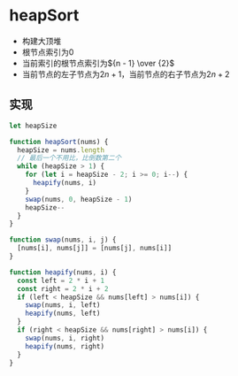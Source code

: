 # heapSort
- 构建大顶堆
- 根节点索引为0
- 当前索引的根节点索引为${n - 1} \over {2}$
- 当前节点的左子节点为$2n + 1$，当前节点的右子节点为$2n + 2$
## 实现
```js
let heapSize

function heapSort(nums) {
  heapSize = nums.length
  // 最后一个不用比，比倒数第二个
  while (heapSize > 1) {
    for (let i = heapSize - 2; i >= 0; i--) {
      heapify(nums, i)
    }
    swap(nums, 0, heapSize - 1)
    heapSize--
  }
}

function swap(nums, i, j) {
  [nums[i], nums[j]] = [nums[j], nums[i]]
}

function heapify(nums, i) {
  const left = 2 * i + 1
  const right = 2 * i + 2
  if (left < heapSize && nums[left] > nums[i]) {
    swap(nums, i, left)
    heapify(nums, left)
  }
  if (right < heapSize && nums[right] > nums[i]) {
    swap(nums, i, right)
    heapify(nums, right)
  }
}
```

